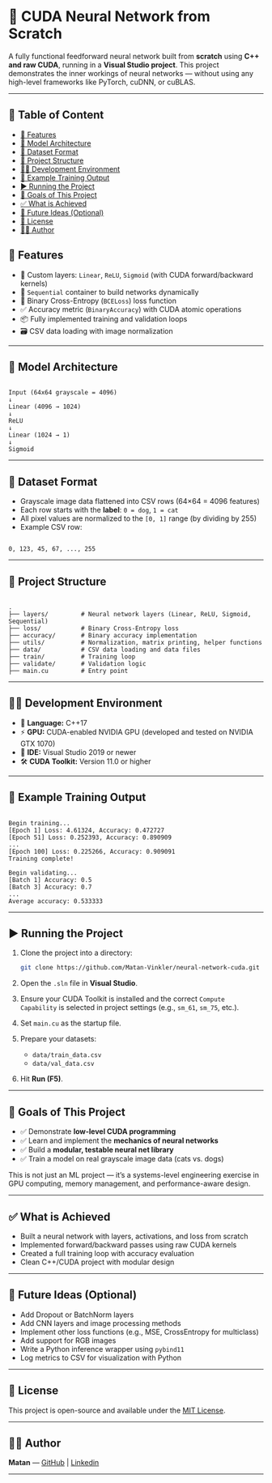 ﻿# 🧠 CUDA Neural Network from Scratch

A fully functional feedforward neural network built from **scratch** using **C++ and raw CUDA**, running in a **Visual Studio project**. This project demonstrates the inner workings of neural networks — without using any high-level frameworks like PyTorch, cuDNN, or cuBLAS.

---

## 💭 Table of Content
- [🚀 Features](#features)
- [🧠 Model Architecture](#model-architecture)
- [📸 Dataset Format](#dataset-format)
- [📁 Project Structure](#project-structure)
- [🧑‍💻 Development Environment](#development-environment)
- [🧪 Example Training Output](#example-training-output)
- [▶️ Running the Project](#running-the-project)
- [📌 Goals of This Project](#goals-of-this-project)
- [✅ What is Achieved](#what-is-achieved)
- [🔮 Future Ideas (Optional)](#future-ideas-optional)
- [📄 License](#license)
- [🙋‍♂️ Author](#author)

## 🚀 Features

- 🔢 Custom layers: `Linear`, `ReLU`, `Sigmoid` (with CUDA forward/backward kernels)
- 🧱 `Sequential` container to build networks dynamically
- 🎯 Binary Cross-Entropy (`BCELoss`) loss function
- ✅ Accuracy metric (`BinaryAccuracy`) with CUDA atomic operations
- 📦 Fully implemented training and validation loops
- 🗃️ CSV data loading with image normalization

---

## 🧠 Model Architecture

```

Input (64x64 grayscale = 4096)
↓
Linear (4096 → 1024)
↓
ReLU
↓
Linear (1024 → 1)
↓
Sigmoid

```

---

## 📸 Dataset Format

- Grayscale image data flattened into CSV rows (64×64 = 4096 features)
- Each row starts with the **label**: `0 = dog`, `1 = cat`
- All pixel values are normalized to the `[0, 1]` range (by dividing by 255)
- Example CSV row:
```

0, 123, 45, 67, ..., 255

```

---

## 📁 Project Structure

```

.
├── layers/         # Neural network layers (Linear, ReLU, Sigmoid, Sequential)
├── loss/           # Binary Cross-Entropy loss
├── accuracy/       # Binary accuracy implementation
├── utils/          # Normalization, matrix printing, helper functions
├── data/           # CSV data loading and data files
├── train/          # Training loop
├── validate/       # Validation logic
├── main.cu         # Entry point

```

---

## 🧑‍💻 Development Environment

- 🧠 **Language:** C++17
- ⚡ **GPU:** CUDA-enabled NVIDIA GPU (developed and tested on NVIDIA GTX 1070)
- 🧰 **IDE:** Visual Studio 2019 or newer
- 🛠️ **CUDA Toolkit:** Version 11.0 or higher

---

## 🧪 Example Training Output

```

Begin training...
[Epoch 1] Loss: 4.61324, Accuracy: 0.472727
[Epoch 51] Loss: 0.252393, Accuracy: 0.890909
...
[Epoch 100] Loss: 0.225266, Accuracy: 0.909091
Training complete!

Begin validating...
[Batch 1] Accuracy: 0.5
[Batch 3] Accuracy: 0.7
...
Average accuracy: 0.533333

````

---

## ▶️ Running the Project

1. Clone the project into a directory:
   ```bash
   git clone https://github.com/Matan-Vinkler/neural-network-cuda.git
   ```

2. Open the `.sln` file in **Visual Studio**.

3. Ensure your CUDA Toolkit is installed and the correct `Compute Capability` is selected in project settings (e.g., `sm_61`, `sm_75`, etc.).

4. Set `main.cu` as the startup file.

5. Prepare your datasets:

   * `data/train_data.csv`
   * `data/val_data.csv`

6. Hit **Run (F5)**.

---

## 📌 Goals of This Project

* ✅ Demonstrate **low-level CUDA programming**
* ✅ Learn and implement the **mechanics of neural networks**
* ✅ Build a **modular, testable neural net library**
* ✅ Train a model on real grayscale image data (cats vs. dogs)

This is not just an ML project — it’s a systems-level engineering exercise in GPU computing, memory management, and performance-aware design.

---

## ✅ What is Achieved

* Built a neural network with layers, activations, and loss from scratch
* Implemented forward/backward passes using raw CUDA kernels
* Created a full training loop with accuracy evaluation
* Clean C++/CUDA project with modular design

---

## 🔮 Future Ideas (Optional)

* Add Dropout or BatchNorm layers
* Add CNN layers and image processing methods
* Implement other loss functions (e.g., MSE, CrossEntropy for multiclass)
* Add support for RGB images
* Write a Python inference wrapper using `pybind11`
* Log metrics to CSV for visualization with Python

---

## 📄 License

This project is open-source and available under the [MIT License](LICENSE).

---

## 🙋‍♂️ Author

**Matan** — [GitHub](https://github.com/Matan-Vinkler) | [Linkedin](https://www.linkedin.com/in/matan-vinkler-673120201)

---
